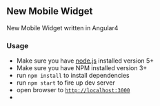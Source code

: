 ## New Mobile Widget

New Mobile Widget written in Angular4 


### Usage
- Make sure you have [node.js](https://nodejs.org/) installed version 5+
- Make sure you have NPM installed version 3+
- run `npm install` to install dependencies
- run `npm start` to fire up dev server
- open browser to [`http://localhost:3000`](http://localhost:3000)
- 